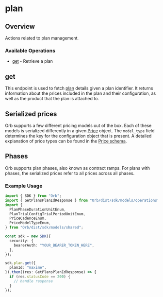 # plan

## Overview

Actions related to plan management.

### Available Operations

* [get](#get) - Retrieve a plan

## get

This endpoint is used to fetch [plan](../reference/Orb-API.json/components/schemas/Plan) details given a plan identifier. It returns information about the prices included in the plan and their configuration, as well as the product that the plan is attached to.

## Serialized prices
Orb supports a few different pricing models out of the box. Each of these models is serialized differently in a given [Price](../reference/Orb-API.json/components/schemas/Price) object. The `model_type` field determines the key for the configuration object that is present. A detailed explanation of price types can be found in the [Price schema](../reference/Orb-API.json/components/schemas/Price). 

## Phases
Orb supports plan phases, also known as contract ramps. For plans with phases, the serialized prices refer to all prices across all phases.

### Example Usage

```typescript
import { SDK } from "Orb";
import { GetPlansPlanIdResponse } from "Orb/dist/sdk/models/operations";
import {
  PlanPhaseDurationUnitEnum,
  PlanTrialConfigTrialPeriodUnitEnum,
  PriceCadenceEnum,
  PriceModelTypeEnum,
} from "Orb/dist/sdk/models/shared";

const sdk = new SDK({
  security: {
    bearerAuth: "YOUR_BEARER_TOKEN_HERE",
  },
});

sdk.plan.get({
  planId: "maxime",
}).then((res: GetPlansPlanIdResponse) => {
  if (res.statusCode == 200) {
    // handle response
  }
});
```
